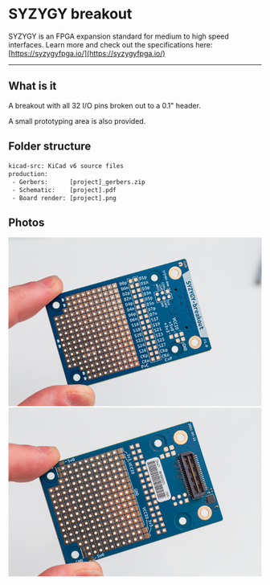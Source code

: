 # SYZYGY breakout

SYZYGY is an FPGA expansion standard for medium to high speed interfaces. Learn more and check out the specifications here: [https://syzygyfpga.io/](https://syzygyfpga.io/)

---

## What is it

A breakout with all 32 I/O pins broken out to a 0.1" header. 

A small prototyping area is also provided.


## Folder structure

```
kicad-src: KiCad v6 source files
production:
 - Gerbers:      [project]_gerbers.zip
 - Schematic:    [project].pdf
 - Board render: [project].png
```

## Photos

![Front](docs/images/syzygy-breakout-r1.0-front.jpg) ![Back](docs/images/syzygy-breakout-r1.0-back.jpg)
